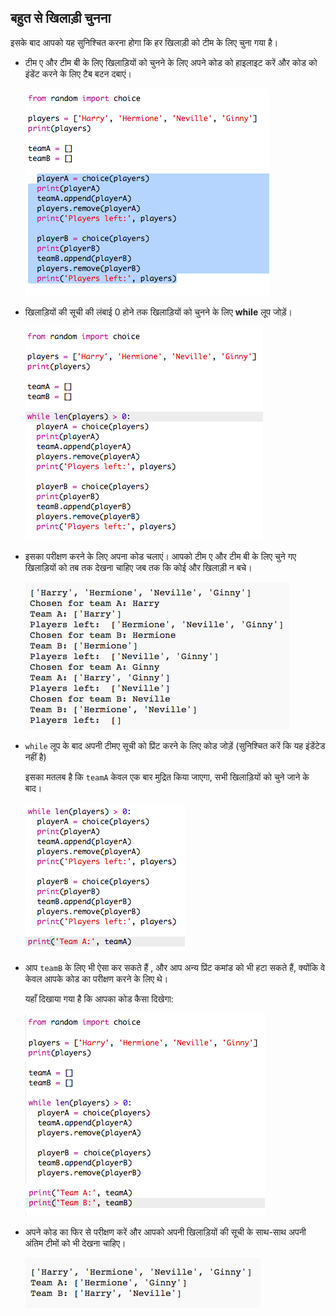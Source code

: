 ## बहुत से खिलाड़ी चुनना

इसके बाद आपको यह सुनिश्चित करना होगा कि हर खिलाड़ी को टीम के लिए चुना गया है।

+ टीम ए और टीम बी के लिए खिलाड़ियों को चुनने के लिए अपने कोड को हाइलाइट करें और कोड को इंडेंट करने के लिए टैब बटन दबाएं।
    
    ![स्क्रीनशॉट](images/team-loop-tab.png)

+ खिलाड़ियों की सूची की लंबाई 0 होने तक खिलाड़ियों को चुनने के लिए **while** लूप जोड़ें।
    
    ![स्क्रीनशॉट](images/team-loop-while.png)

+ इसका परीक्षण करने के लिए अपना कोड चलाएं। आपको टीम ए और टीम बी के लिए चुने गए खिलाड़ियों को तब तक देखना चाहिए जब तक कि कोई और खिलाड़ी न बचे।
    
    ![स्क्रीनशॉट](images/team-loop-test.png)

+ `while` लूप के बाद अपनी टीमए सूची को प्रिंट करने के लिए कोड जोड़ें (सुनिश्चित करें कि यह इंडेंटेड नहीं है)
    
    इसका मतलब है कि `teamA` केवल एक बार मुद्रित किया जाएगा, सभी खिलाड़ियों को चुने जाने के बाद।
    
    ![स्क्रीनशॉट](images/team-teamA-paste.png)

+ आप `teamB` के लिए भी ऐसा कर सकते हैं , और आप अन्य प्रिंट कमांड को भी हटा सकते हैं, क्योंकि वे केवल आपके कोड का परीक्षण करने के लिए थे।
    
    यहाँ दिखाया गया है कि आपका कोड कैसा दिखेगा:
    
    ![स्क्रीनशॉट](images/team-loop-finished.png)

+ अपने कोड का फिर से परीक्षण करें और आपको अपनी खिलाड़ियों की सूची के साथ-साथ अपनी अंतिम टीमों को भी देखना चाहिए।
    
    ![स्क्रीनशॉट](images/team-loop-finished-test.png)